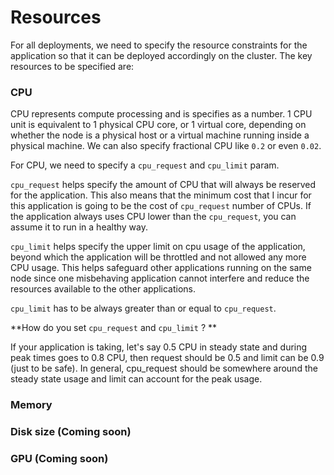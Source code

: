 # Resources

For all deployments, we need to specify the resource constraints for the application so that it can be deployed accordingly 
on the cluster. The key resources to be specified are:

### CPU

CPU represents compute processing and is specifies as a number. 1 CPU unit is equivalent to 1 physical CPU core, or 1 virtual core, depending on whether the node is a physical host or a virtual machine running inside a physical machine.
We can also specify fractional CPU like `0.2` or even `0.02`. 

For CPU, we need to specify a `cpu_request` and `cpu_limit` param. 

`cpu_request` helps specify the amount of CPU that will
always be reserved for the application. This also means that the minimum cost that I incur for this application is going 
to be the cost of `cpu_request` number of CPUs. If the application always uses CPU lower than the `cpu_request`, you can 
assume it to run in a healthy way. 

`cpu_limit` helps specify the upper limit on cpu usage of the application, beyond which the application will be throttled and not allowed any more CPU usage. This helps safeguard other applications running on the same node since one misbehaving
application cannot interfere and reduce the resources available to the other applications. 

`cpu_limit` has to be always greater than or equal to `cpu_request`.

**How do you set `cpu_request` and `cpu_limit` ? **

If your application is taking, let's say 0.5 CPU in steady state and during peak times goes to 0.8 CPU, then request should be 0.5 and limit can be 0.9 (just to be safe). In general, cpu_request should be somewhere around the steady state usage and limit can account for the peak usage.


### Memory



### Disk size (Coming soon)

### GPU (Coming soon)

